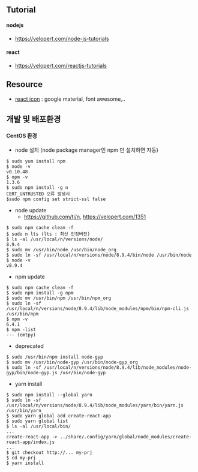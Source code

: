 ## Tutorial
#### nodejs
* https://velopert.com/node-js-tutorials
#### react
* https://velopert.com/reactjs-tutorials
## Resource
* [react icon](http://gorangajic.github.io/react-icons/index.html) : google material, font awesome,..
## 개발 및 배포환경
#### CentOS 환경
* node 설치 (node package manager인 npm 만 설치하면 자동)
```
$ sudo yum install npm
$ node -v
v0.10.48
$ npm -v
1.3.6
$ sudo npm install -g n
CERT_UNTRUSTED 오류 발생시
$sudo npm config set strict-ssl false
```
* node update
  * https://github.com/tj/n, https://velopert.com/1351
```
$ sudo npm cache clean -f
$ sudo n lts (lts : 최신 안정버전)
$ ls -al /usr/local/n/versions/node/
8.9.4
$ sudo mv /usr/bin/node /usr/bin/node_org
$ sudo ln -sf /usr/local/n/versions/node/8.9.4/bin/node /usr/bin/node
$ node -v
v8.9.4
```

* npm update
```
$ sudo npm cache clean -f
$ sudo npm install -g npm
$ sudo mv /usr/bin/npm /usr/bin/npm_org
$ sudo ln -sf /usr/local/n/versions/node/8.9.4/lib/node_modules/npm/bin/npm-cli.js /usr/bin/npm
$ npm -v
6.4.1
$ npm -list
--- (emtpy)
```
* deprecated
```
$ sudo /usr/bin/npm install node-gyp
$ sudo mv /usr/bin/node-gyp /usr/bin/node-gyp_org
$ sudo ln -sf /usr/local/n/versions/node/8.9.4/lib/node_modules/node-gyp/bin/node-gyp.js /usr/bin/node-gyp
```

* yarn install
```
$ sudo npm install --global yarn
$ sudo ln -sf /usr/local/n/versions/node/8.9.4/lib/node_modules/yarn/bin/yarn.js /usr/bin/yarn
$ sudo yarn global add create-react-app
$ sudo yarn global list
$ ls -al /usr/local/bin/
...
create-react-app -> ../share/.config/yarn/global/node_modules/create-react-app/index.js
...
$ git checkout http://... my-prj
$ cd my-prj
$ yarn install
```
